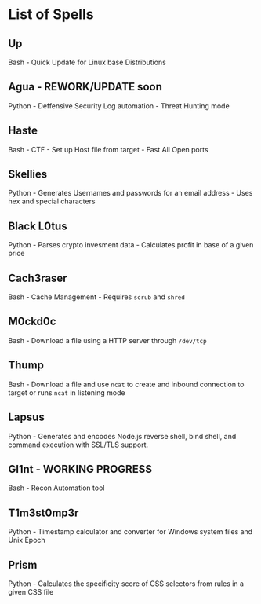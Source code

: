 # List of Spells
## Up 
Bash - Quick Update for Linux base Distributions
## Agua - REWORK/UPDATE soon
Python - Deffensive Security Log automation - Threat Hunting mode 
## Haste
Bash - CTF - Set up Host file from target - Fast All Open ports
## Skellies
Python - Generates Usernames and passwords for an email address - Uses hex and special characters
## Black L0tus
Python - Parses crypto invesment data - Calculates profit in base of a given price
## Cach3raser
Bash - Cache Management - Requires `scrub` and `shred`
## M0ckd0c
Bash - Download a file using a HTTP server through `/dev/tcp`
## Thump
Bash - Download a file and use `ncat` to create and inbound connection to target or runs `ncat` in listening mode
## Lapsus 
Python - Generates and encodes Node.js reverse shell, bind shell, and command execution with SSL/TLS support.
## Gl1nt - WORKING PROGRESS
Bash - Recon Automation tool
## T1m3st0mp3r
Python - Timestamp calculator and converter for Windows system files and Unix Epoch
## Prism
Python - Calculates the specificity score of CSS selectors from rules in a given CSS file
